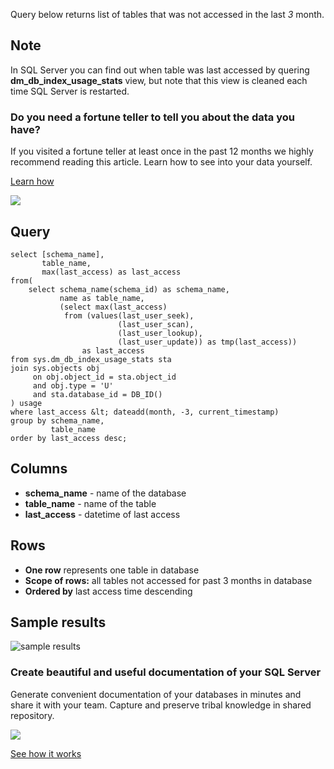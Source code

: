 Query below returns list of tables that was not accessed in the last _3_ month.

## Note

In SQL Server you can find out when table was last accessed by quering **dm\_db\_index\_usage\_stats** view, but note that this view is cleaned each time SQL Server is restarted.

### Do you need a fortune teller to tell you about the data you have?

If you visited a fortune teller at least once in the past 12 months we highly recommend reading this article. Learn how to see into your data yourself.

[Learn how](https://dataedo.com/blog/confused-when-trying-to-work-with-databases?cta=kb-query-fairy)

[![](https://dataedo.com/asset/img/markdown/docs/test-article/d36a7df6380a23152f19389890296cdc.png)](https://dataedo.com/blog/confused-when-trying-to-work-with-databases?cta=kb-query-fairy)

## Query

```
select [schema_name],
       table_name,
       max(last_access) as last_access
from(
    select schema_name(schema_id) as schema_name,
           name as table_name,
           (select max(last_access) 
            from (values(last_user_seek),
                        (last_user_scan),
                        (last_user_lookup), 
                        (last_user_update)) as tmp(last_access))
                as last_access
from sys.dm_db_index_usage_stats sta
join sys.objects obj
     on obj.object_id = sta.object_id
     and obj.type = 'U'
     and sta.database_id = DB_ID()
) usage
where last_access &lt; dateadd(month, -3, current_timestamp)
group by schema_name,
         table_name
order by last_access desc;
```

## Columns

-   **schema\_name** - name of the database
-   **table\_name** - name of the table
-   **last\_access** - datetime of last access

## Rows

-   **One row** represents one table in database
-   **Scope of rows:** all tables not accessed for past 3 months in database
-   **Ordered by** last access time descending

## Sample results

![sample results](https://dataedo.com/asset/img/kb/query/sql-server/tables_not_accessed.png)

### Create beautiful and useful documentation of your SQL Server

Generate convenient documentation of your databases in minutes and share it with your team. Capture and preserve tribal knowledge in shared repository.

[![](https://dataedo.com/asset/img/markdown/docs/test-article/30c11fa4b210f11740f56e85ca8bf9c6.gif)](https://demo.dataedo.com/)

[See how it works](https://demo.dataedo.com/)